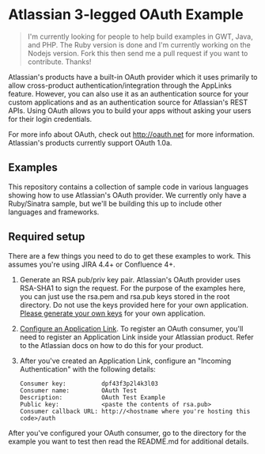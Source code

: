 # Atlassian 3-legged OAuth Example

> I'm currently looking for people to help build examples in GWT, Java, and PHP. The Ruby version
> is done and I'm currently working on the Nodejs version. Fork this then send me a pull request
> if you want to contribute. Thanks!

Atlassian's products have a built-in OAuth provider which it uses primarily to allow cross-product 
authentication/integration through the AppLinks feature. However, you can also use it as an 
authentication source for your custom applications and as an authentication source for Atlassian's 
REST APIs. Using OAuth allows you to build your apps without asking your users for their login 
credentials.

For more info about OAuth, check out <http://oauth.net> for more information. Atlassian's products 
currently support OAuth 1.0a.

## Examples

This repository contains a collection of sample code in various languages showing how to use 
Atlassian's OAuth provider. We currently only have a Ruby/Sinatra sample, but we'll be building 
this up to include other languages and frameworks.

## Required setup

There are a few things you need to do to get these examples to work. This assumes you're using
JIRA 4.4+ or Confluence 4+.

  1. Generate an RSA pub/priv key pair. Atlassian's OAuth provider uses RSA-SHA1 to sign the 
     request. For the purpose of the examples here, you can just use the rsa.pem and rsa.pub keys
     stored in the root directory. Do not use the keys provided here for your own application. 
     [Please generate your own keys](http://www.madboa.com/geek/openssl/#key-rsa) for your own 
     application.
  2. [Configure an Application Link](http://confluence.atlassian.com/display/JIRA/Configuring+Application+Links). 
     To register an OAuth consumer, you'll need to register an Application Link inside your Atlassian 
     product. Refer to the Atlassian docs on how to do this for your product.
  3. After you've created an Application Link, configure an "Incoming Authentication" with the 
     following details:
  
         Consumer key:          dpf43f3p2l4k3l03
         Consumer name:         OAuth Test
         Description:           OAuth Test Example
         Public key:            <paste the contents of rsa.pub>
         Consumer callback URL: http://<hostname where you're hosting this code>/auth


After you've configured your OAuth consumer, go to the directory for the example you want to 
test then read the README.md for additional details.
